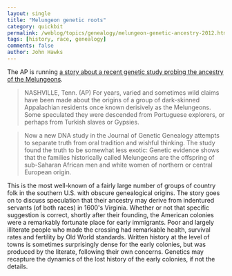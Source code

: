 ```yaml
---
layout: single 
title: "Melungeon genetic roots" 
category: quickbit
permalink: /weblog/topics/genealogy/melungeon-genetic-ancestry-2012.html
tags: [history, race, genealogy] 
comments: false 
author: John Hawks 
---
```


The AP is running <a href="http://news.yahoo.com/dna-study-seeks-origin-appalachias-melungeons-201144041.html">a story about a recent genetic study probing the ancestry of the Melungeons</a>.

<blockquote>NASHVILLE, Tenn. (AP)  For years, varied and sometimes wild claims have been made about the origins of a group of dark-skinned Appalachian residents once known derisively as the Melungeons. Some speculated they were descended from Portuguese explorers, or perhaps from Turkish slaves or Gypsies.</blockquote>

<blockquote>Now a new DNA study in the Journal of Genetic Genealogy attempts to separate truth from oral tradition and wishful thinking. The study found the truth to be somewhat less exotic: Genetic evidence shows that the families historically called Melungeons are the offspring of sub-Saharan African men and white women of northern or central European origin.</blockquote>

This is the most well-known of a fairly large number of groups of country folk in the southern U.S. with obscure genealogical origins. The story goes on to discuss speculation that their ancestry may derive from indentured servants (of both races) in 1600's Virginia. Whether or not that specific suggestion is correct, shortly after their founding, the American colonies were a remarkably fortunate place for early immigrants. Poor and largely illiterate people who made the crossing had remarkable health, survival rates and fertility by Old World standards. Written history at the level of towns is sometimes surprisingly dense for the early colonies, but was produced by the literate, following their own concerns. Genetics may recapture the dynamics of the lost history of the early colonies, if not the details. 

